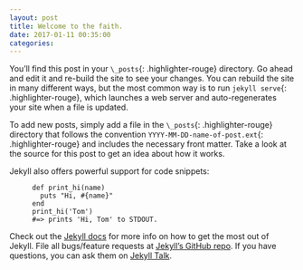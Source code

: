 ```yaml
---
layout: post
title: Welcome to the faith.
date: 2017-01-11 00:35:00
categories:
---
```


You’ll find this post in your `\_posts`{: .highlighter-rouge} directory. Go ahead and edit it and re-build the site to see your changes. You can rebuild the site in many different ways, but the most common way is to run `jekyll serve`{: .highlighter-rouge}, which launches a web server and auto-regenerates your site when a file is updated.

To add new posts, simply add a file in the `\_posts`{: .highlighter-rouge} directory that follows the convention `YYYY-MM-DD-name-of-post.ext`{: .highlighter-rouge} and includes the necessary front matter. Take a look at the source for this post to get an idea about how it works.

Jekyll also offers powerful support for code snippets:

<figure class="highlight"><pre><code class="language-ruby" data-lang="ruby"><span class="k">def</span> <span class="nf">print_hi</span><span class="p">(</span><span class="nb">name</span><span class="p">)</span>
  <span class="nb">puts</span> <span class="s2">"Hi, </span><span class="si">#{</span><span class="nb">name</span><span class="si">}</span><span class="s2">"</span>
<span class="k">end</span>
<span class="n">print_hi</span><span class="p">(</span><span class="s1">'Tom'</span><span class="p">)</span>
<span class="c1">#=&gt; prints 'Hi, Tom' to STDOUT.</span></code></pre></figure>

Check out the [Jekyll docs](http://jekyllrb.com/docs/home) for more info on how to get the most out of Jekyll. File all bugs/feature requests at [Jekyll’s GitHub repo](https://github.com/jekyll/jekyll). If you have questions, you can ask them on [Jekyll Talk](https://talk.jekyllrb.com/).